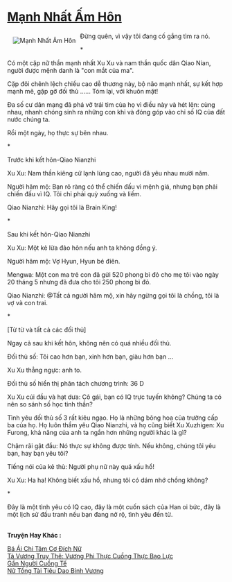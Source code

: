 <a href="https://truyentiki.com/manh-nhat-am-hon.30581/" title="Mạnh Nhất Ấm Hôn"><h1>Mạnh Nhất Ấm Hôn</h1></a><div style="display:table"><img align="right" style="float: left; padding: 10px;" src="https://truyentiki.com/a/img/str/src/30581.jpg" alt="Mạnh Nhất Ấm Hôn">Đừng quên, vì vậy tôi đang cố gắng tìm ra nó. <p></p> * <p></p> Có một cặp nữ thần mạnh nhất Xu Xu và nam thần quốc dân Qiao Nian, người được mệnh danh là "con mắt của ma". <p></p> Cặp đôi chênh lệch chiều cao dễ thương này, bộ não mạnh nhất, sự kết hợp mạnh mẽ, gặp gỡ đối thủ ...... Tóm lại, với khuôn mặt! <p></p> Đa số cư dân mạng đã phá vỡ trái tim của họ vì điều này và hét lên: cùng nhau, nhanh chóng sinh ra những con khỉ và đóng góp vào chỉ số IQ của đất nước chúng ta. <p></p> Rồi một ngày, họ thực sự bên nhau. <p></p> * <p></p> Trước khi kết hôn-Qiao Nianzhi <p></p> Xu Xu: Nam thần kiêng cữ lạnh lùng cao, người đã yêu nhau mười năm. <p></p> Người hâm mộ: Bạn rõ ràng có thể chiến đấu vì mệnh giá, nhưng bạn phải chiến đấu vì IQ. Tôi chỉ phải quỳ xuống và liếm. <p></p> Qiao Nianzhi: Hãy gọi tôi là Brain King! <p></p> * <p></p> Sau khi kết hôn-Qiao Nianzhi <p></p> Xu Xu: Một kẻ lừa đảo hôn nếu anh ta không đồng ý. <p></p> Người hâm mộ: Vợ Hyun, Hyun bé điên. <p></p> Mengwa: Một con ma trẻ con đã gửi 520 phong bì đỏ cho mẹ tôi vào ngày 20 tháng 5 nhưng đã đưa cho tôi 250 phong bì đỏ. <p></p> Qiao Nianzhi: @Tất cả người hâm mộ, xin hãy ngừng gọi tôi là chồng, tôi là vợ và con trai. <p></p> * <p></p> [Từ từ và tất cả các đối thủ] <p></p> Ngay cả sau khi kết hôn, không nên có quá nhiều đối thủ. <p></p> Đối thủ số: Tôi cao hơn bạn, xinh hơn bạn, giàu hơn bạn ... <p></p> Xu Xu thẳng ngực: anh to. <p></p> Đối thủ số hiển thị phân tách chương trình: 36 D <p></p> Xu Xu cúi đầu và hạt dưa: Cô gái, bạn có IQ trực tuyến không? Chúng ta có nên so sánh số học tinh thần? <p></p> Tình yêu đối thủ số 3 rất kiêu ngạo. Họ là những bông hoa của trường cấp ba của họ. Họ luôn thầm yêu Qiao Nianzhi, và họ cũng biết Xu Xuzhigen: Xu Furong, khả năng của anh ta ngắn hơn những người khác là gì? <p></p> Chậm rãi gật đầu: Nó thực sự không được tính. Nếu không, chúng tôi yêu bạn, hay bạn yêu tôi? <p></p> Tiếng nói của kẻ thù: Người phụ nữ này quá xấu hổ! <p></p> Xu Xu: Ha ha! Không biết xấu hổ, nhưng tôi có dám nhớ chồng không? <p></p> * <p></p> Đây là một tình yêu có IQ cao, đây là một cuốn sách của Han oi bức, đây là một lịch sử đấu tranh nếu bạn đang nở rộ, tình yêu đến từ.</div><p><br><b>Truyện Hay Khác :</b></p><a href="https://truyentiki.com/ba-ai-chi-tam-co-dich-nu.30580/" alt="Bá Ái Chi Tâm Cơ Đích Nữ">Bá Ái Chi Tâm Cơ Đích Nữ</a><br/><a href="https://github.com/nownovels/top500/tree/master/truyenhay/33470/" alt="Tà Vương Truy Thê: Vương Phi Thực Cuồng Thực Bạo Lực">Tà Vương Truy Thê: Vương Phi Thực Cuồng Thực Bạo Lực</a><br/><a href="https://github.com/nownovels/top500/tree/master/truyenhay/33882/" alt="Gần Người Cuồng Tế">Gần Người Cuồng Tế</a><br/><a href="https://github.com/nownovels/top500/tree/master/truyenhay/33745/" alt="Nữ Tổng Tài Tiêu Dao Binh Vương">Nữ Tổng Tài Tiêu Dao Binh Vương</a><br/>